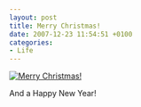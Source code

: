 ```yaml
---
layout: post
title: Merry Christmas!
date: 2007-12-23 11:54:51 +0100
categories:
- Life
---
```

<a href="http://www.flickr.com/photos/janos/2129793116/"><img src="http://farm3.static.flickr.com/2306/2129793116_9302fa1313.jpg" alt="Merry Christmas!" border="0" class="image" /></a>

And a Happy New Year!
